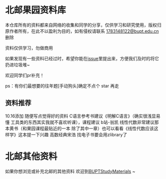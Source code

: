 # 北邮果园资料库

本仓库所有的资料都来自网络的收集和同学的分享，仅供学习和研究使用，版权归原作者所有，在此不以盈利为目的，如有侵权请联系 [1783148122@bupt.edu.cn](1783148122@bupt.edu.cn)删除

资料仅供学习，勿做商用

如果发现有一些资料已经过时，希望你能在[issue](https://github.com/Halfapear/BuptInternationalSchool/issues)里提出来，方便我们及时的将它扔进垃圾堆~

欢迎同学们pr补充！

ps：有你们最想要的往年题[手动狗头]确定不点个 star 再走

## 资料推荐
10.16添加 随便写点觉得好的资料
C语言参考书建议《明解C语言》（确实很浅显易懂 工具类的东西其实我就不喜欢听课），课程建议 b站-翁凯
线性代数非常建议那本黄书（和果园课程最贴近的一本 除了其中一章）也可以看看《线性代数应该这样学》这本提一下兴趣
高数经典宋浩
找电子书要会用zlibrary了


# 北邮其他资料

如果你想浏览或补充北邮的其他资料 欢迎到[BUPTStudyMaterials](https://github.com/Halfapear/BUPTStudyMaterials) ~


